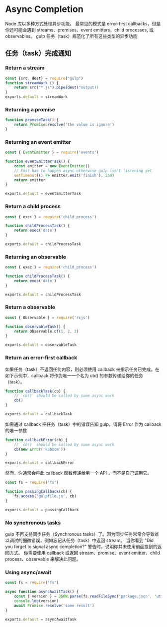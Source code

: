 <!--
 * @Author: shuwang_wu
 * @Date: 2021-05-24 19:45:13
 * @LastEditTime: 2021-05-24 20:06:24
 * @LastEditors: shuwang_wu
 * @Description: Async Completion
 * @FilePath: \notes\notes\gulp\async-completion.md
-->

# Async Completion

Node 库以多种方式处理异步功能。
最常见的模式是 error-first callbacks，但是你还可能会遇到 streams、promises、event emitters、child processes, 或 observables。
gulp 任务（task）规范化了所有这些类型的异步功能

## 任务（task）完成通知

### Return a stream

```js
const {src, dest} = require("gulp")
function streamWork () {
    return src("*.js").pipe(dest("output))
}
exports.default = streamWork
```

### Returning a promise

```js
function promiseTask() {
	return Promise.resolve('the value is ignore')
}
```

### Returning an event emitter

```js
const { EventEmitter } = require('events')

function eventEmitterTask() {
	const emitter = new EventEmitter()
	// Emit has to happen async otherwise gulp isn't listening yet
	setTimeout(() => emitter.emit('finish'), 250)
	return emitter
}

exports.default = eventEmitterTask
```

### Return a child process

```js
const { exec } = require('child_process')

function childProcessTask() {
	return exec('date')
}

exports.default = childProcessTask
```

### Returning an observable

```js
const { exec } = require('child_process')

function childProcessTask() {
	return exec('date')
}

exports.default = childProcessTask
```

### Return a observable

```js
const { Observable } = require('rxjs')

function observableTask() {
	return Observable.of(1, 2, 3)
}

exports.default = observableTask
```

### Return an error-first callback

如果任务（task）不返回任何内容，则必须使用 callback 来指示任务已完成。在如下示例中，callback 将作为唯一一个名为 cb() 的参数传递给你的任务（task）。

```js
function callbackTask(cb) {
	// `cb()` should be called by some async work
	cb()
}

exports.default = callbackTask
```

如需通过 callback 把任务（task）中的错误告知 gulp，请将 Error 作为 callback 的唯一参数

```js
function callbackError(cb) {
	// `cb()` should be called by some async work
	cb(new Error('kaboom'))
}

exports.default = callbackError
```

然而，你通常会将此 callback 函数传递给另一个 API ，而不是自己调用它。

```js
const fs = require('fs')

function passingCallback(cb) {
	fs.access('gulpfile.js', cb)
}

exports.default = passingCallback
```

### No synchronous tasks

gulp 不再支持同步任务（Synchronous tasks）了。因为同步任务常常会导致难以调试的细微错误，例如忘记从任务（task）中返回 stream。
当你看到 "Did you forget to signal async completion?" 警告时，说明你并未使用前面提到的返回方式。
你需要使用 callback 或返回 stream、promise、event emitter、child process、observable 来解决此问题。

### Using async/await

```js
const fs = require('fs')

async function asyncAwaitTask() {
	const { version } = JSON.parse(fs.readFileSync('package.json', 'utf8'))
	console.log(version)
	await Promise.resolve('some result')
}

exports.default = asyncAwaitTask
```
